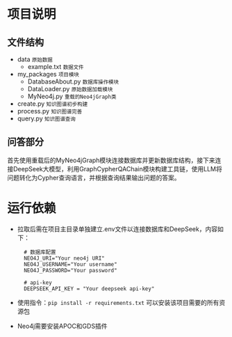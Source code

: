 # 项目说明

## 文件结构

- data                `原始数据`
  - example.txt         `数据文件`
- my_packages         `项目模块`
  - DatabaseAbout.py    `数据库操作模块`
  - DataLoader.py       `原始数据加载模块`
  - MyNeo4j.py          `重载的Neo4jGraph类`
- create.py           `知识图谱初步构建`
- process.py          `知识图谱完善`
- query.py            `知识图谱查询`


## 问答部分

首先使用重载后的MyNeo4jGraph模块连接数据库并更新数据库结构，接下来连接DeepSeek大模型，利用GraphCypherQAChain模块构建工具链，使用LLM将问题转化为Cypher查询语言，并根据查询结果输出问题的答案。


# 运行依赖

- 拉取后需在项目主目录单独建立.env文件以连接数据库和DeepSeek，内容如下：

        # 数据库配置
        NEO4J_URI="Your neo4j URI"
        NEO4J_USERNAME="Your username"
        NEO4J_PASSWORD="Your password"

        # api-key
        DEEPSEEK_API_KEY = "Your deepseek api-key"

- 使用指令：`pip install -r requirements.txt` 可以安装该项目需要的所有资源包

- Neo4j需要安装APOC和GDS插件